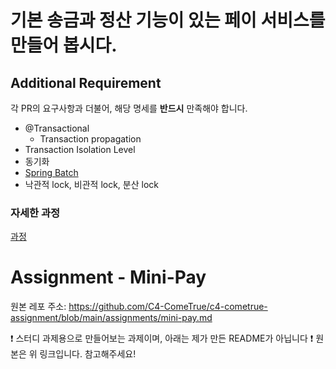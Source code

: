 # 기본 송금과 정산 기능이 있는 페이 서비스를 만들어 봅시다.

## Additional Requirement

각 PR의 요구사항과 더불어, 해당 명세를 **반드시** 만족해야 합니다.

- @Transactional
    - Transaction propagation
- Transaction Isolation Level
- 동기화
- [Spring Batch](https://velog.io/@plate0113/Spring-Spring-Batch%EB%9E%80)
- 낙관적 lock, 비관적 lock, 분산 lock

### 자세한 과정
[과정](mini-pay.md)

# Assignment - Mini-Pay
원본 레포 주소: https://github.com/C4-ComeTrue/c4-cometrue-assignment/blob/main/assignments/mini-pay.md

❗ 스터디 과제용으로 만들어보는 과제이며, 아래는 제가 만든 README가 아닙니다 ❗
원본은 위 링크입니다. 참고해주세요!
